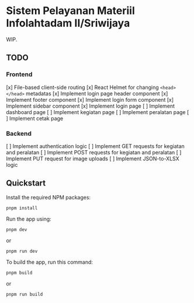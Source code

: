 # Sistem Pelayanan Materiil Infolahtadam II/Sriwijaya

WIP.

## TODO

### Frontend

[x] File-based client-side routing
[x] React Helmet for changing `<head></head>` metadatas
[x] Implement login page header component
[x] Implement footer component
[x] Implement login form component
[x] Implement sidebar component
[x] Implement login page
[ ] Implement dashboard page
[ ] Implement kegiatan page
[ ] Implement peralatan page
[ ] Implement cetak page

### Backend

[ ] Implement authentication logic
[ ] Implement GET requests for kegiatan and peralatan
[ ] Implement POST requests for kegiatan and peralatan
[ ] Implement PUT request for image uploads
[ ] Implement JSON-to-XLSX logic

## Quickstart

Install the required NPM packages:

```plaintext
pnpm install
```

Run the app using:

```plaintext
pnpm dev
```

or

```plaintext
pnpm run dev
```

To build the app, run this command:

```plaintext
pnpm build
```

or

```plaintext
pnpm run build
```

